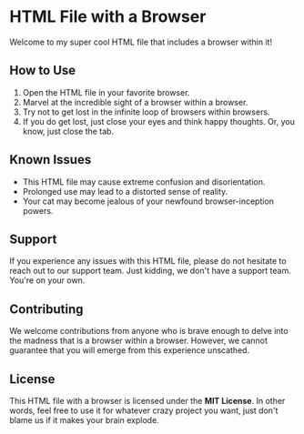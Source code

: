 HTML File with a Browser
========================

Welcome to my super cool HTML file that includes a browser within it!

How to Use
----------

1.  Open the HTML file in your favorite browser.
2.  Marvel at the incredible sight of a browser within a browser.
3.  Try not to get lost in the infinite loop of browsers within browsers.
4.  If you do get lost, just close your eyes and think happy thoughts. Or, you know, just close the tab.

Known Issues
------------

*   This HTML file may cause extreme confusion and disorientation.
*   Prolonged use may lead to a distorted sense of reality.
*   Your cat may become jealous of your newfound browser-inception powers.

Support
-------

If you experience any issues with this HTML file, please do not hesitate to reach out to our support team. Just kidding, we don't have a support team. You're on your own.

Contributing
------------

We welcome contributions from anyone who is brave enough to delve into the madness that is a browser within a browser. However, we cannot guarantee that you will emerge from this experience unscathed.

License
-------

This HTML file with a browser is licensed under the **MIT License**. In other words, feel free to use it for whatever crazy project you want, just don't blame us if it makes your brain explode.
